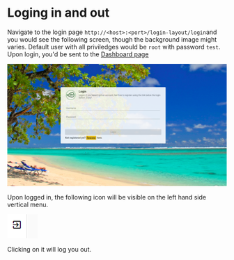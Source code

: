 # Loging in and out

Navigate to the login page `http://<host>:<port>/login-layout/login`and you would see the following screen, though the background image might varies. Default user with all priviledges would be `root` with password `test`. Upon login, you'd be sent to the [Dashboard page](dashboard.md)

![](../../.gitbook/assets/selection_002.png)

Upon logged in, the following icon will be visible on the left hand side vertical menu.

![](../../.gitbook/assets/image%20%2813%29.png)

Clicking on it will log you out.

